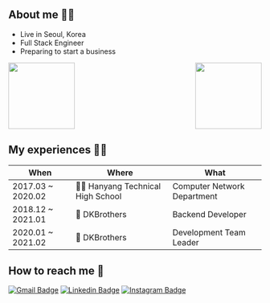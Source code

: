 ## About me 🙋‍♂️
* Live in Seoul, Korea
* Full Stack Engineer
* Preparing to start a business

<img height="132px" src="https://github-readme-stats.vercel.app/api/top-langs/?username=kentakang&langs_count=10&layout=compact"><img align="right" height="132px" src="https://github-readme-solvedac.hyp3rflow.vercel.app/api/?handle=kentakang">

## My experiences 🧑‍💻

| When | Where | What |
| ---- | ----- | ---- |
| 2017.03 ~ 2020.02 | 🧑‍🎓 Hanyang Technical High School | Computer Network Department |
| 2018.12 ~ 2021.01 | 🏢 DKBrothers | Backend Developer |
| 2020.01 ~ 2021.02 | 🏢 DKBrothers | Development Team Leader |

## How to reach me 🤙
[![Gmail Badge](https://img.shields.io/badge/-me@kentakang.com-c14438?style=flat-square&logo=Gmail&logoColor=white&link=mailto:me@kentakang.com)](mailto:me@kentakang.com)
[![Linkedin Badge](https://img.shields.io/badge/-kentakang-blue?style=flat-square&logo=Linkedin&logoColor=white&link=https://www.linkedin.com/in/kentakang/)](https://www.linkedin.com/in/kentakang/)
[![Instagram Badge](https://img.shields.io/badge/-kentakang-purple?style=flat-square&logo=instagram&logoColor=white&link=https://instagram.com/kentakang/)](https://instagram.com/kentakang)
